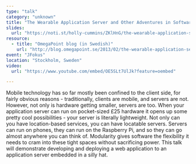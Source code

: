 ```yaml
---
type: "talk"
category: "unknown"
title: "The Wearable Application Server and Other Adventures in Software Engineering"
slides:
  url: "https://noti.st/holly-cummins/ZKlHnG/the-wearable-application-server-and-other-adventures-in-software-engineering"
resource:
  - title: "OmegaPoint blog (in Swedish)"
    url: "http://blog.omegapoint.se/2013/02/the-wearable-application-server-and.html"
event: "JFokus"
location: "Stockholm, Sweden"
video:
  url: "https://www.youtube.com/embed/OE5SLt7UlJk?feature=oembed"

---
```

Mobile technology has so far mostly been confined to the client side, for fairly obvious reasons - traditionally, clients are mobile, and servers are not. However, not only is hardware getting smaller, servers are too. When your application server can run on pocket-sized £25 hardware it opens up some pretty cool possibilities - your server is literally lightweight. Not only can you have location-based services, you can have locatable servers. Servers can run on phones, they can run on the Raspberry Pi, and so they can go almost anywhere you can think of. Modularity gives software the flexibility it needs to cram into these tight spaces without sacrificing power. This talk will demonstrate developing and deploying a web application to an application server embedded in a silly hat.